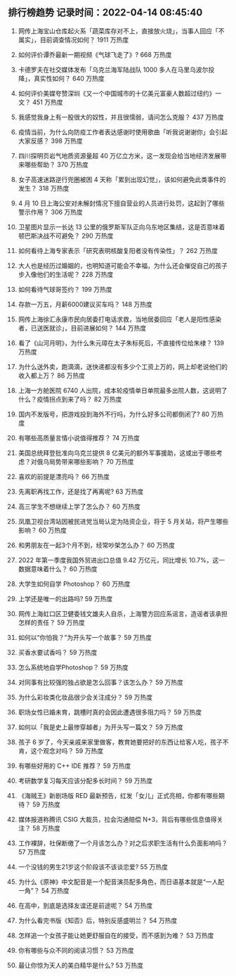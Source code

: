 
## 排行榜趋势 记录时间：2022-04-14 08:45:40
  
  1. 网传上海宝山仓库起火系「蔬菜库存对不上，直接放火烧」，当事人回应「不属实」，目前调查情况如何？ 1911 万热度
    
  2. 如何评价谭乔最新一期视频《气球飞走了》? 668 万热度
    
  3. 卡德罗夫在社交媒体发布「乌克兰海军陆战队 1000 多人在马里乌波尔投降」，真实性如何？ 640 万热度
    
  4. 如何评价美媒夸赞深圳《又一个中国城市的十亿美元富豪人数超过纽约》一文？ 451 万热度
    
  5. 我感觉我身上有一股很大的奴性，并且很懦弱，请问怎么克服？ 437 万热度
    
  6. 疫情当前，为什么向防疫工作者表达感谢时使用歌曲「听我说谢谢你」会引起大家反感？ 398 万热度
    
  7. 四川探明页岩气地质资源量超 40 万亿立方米，这一发现会给当地经济发展带来哪些帮助？ 370 万热度
    
  8. 女子高速迷路逆行兜圈被困 4 天称「累到出现幻觉」，该如何避免此类事件的发生？ 318 万热度
    
  9. 4 月 10 日上海公安对未解封情况下擅自营业的人员进行处罚，这起到了哪些警示作用？ 306 万热度
    
  10. 卫星图片显示一长达 13 公里的俄罗斯军队正向乌东地区集结，这是否意味着顿巴斯决战不可避免？ 290 万热度
    
  11. 如何看待上海专家表示「研究表明核酸复阳者没有传染性」？ 262 万热度
    
  12. 大人也是经历过婚姻的，也明知道可能会不幸福，为什么还会催促自己的孩子步入像他们的生活呢？ 228 万热度
    
  13. 如何看待气球哥签约？ 199 万热度
    
  14. 存款一万五，月薪6000建议买车吗？ 148 万热度
    
  15. 网传上海徐汇永康市民向居委打电话求救，当地居委回应「老人是阳性感染者，已送医就诊」，目前进展如何？ 144 万热度
    
  16. 看了《山河月明》，为什么朱元璋在太子朱标死后，不直接传位给朱棣？ 139 万热度
    
  17. 为什么送外卖，跑滴滴，送快递都没有多少个工资上万的，网上却老说他们的收入都上万？ 86 万热度
    
  18. 上海一方舱医院 6740 人出院，成本轮疫情单日单院最多出院人数，这说明了什么？疫情拐点到来了吗？ 82 万热度
    
  19. 国内不发版号，把游戏投到海外不行吗，为什么好多公司都倒闭了? 80 万热度
    
  20. 有哪些高质量言情小说值得推荐？ 74 万热度
    
  21. 美国总统拜登批准向乌克兰提供 8 亿美元的额外军事援助，这或出于哪些考虑？对俄乌局势带来哪些影响？ 70 万热度
    
  22. 喜欢的前提是漂亮吗？ 66 万热度
    
  23. 先离职再找工作，还是找了再离呢? 63 万热度
    
  24. 高三学生不想继续上学了怎么办？ 60 万热度
    
  25. 凤凰卫视台湾站因被民进党当局认定为陆资企业，将于 5 月关站，将产生哪些影响？ 60 万热度
    
  26. 和男朋友在一起3个月不到，经常吵架怎么办？ 60 万热度
    
  27. 2022 年第一季度我国外贸进出口总值 9.42 万亿元，同比增长 10.7%，这一数据意味着什么？ 60 万热度
    
  28. 大学生如何自学 Photoshop？ 60 万热度
    
  29. 上学还是唯一的出路吗? 59 万热度
    
  30. 网传上海虹口区卫健委钱文雄夫人自杀，上海警方回应系谣言，造谣者该承担怎样的责任？ 59 万热度
    
  31. 如何以“你怕我？”为开头写一个故事？ 59 万热度
    
  32. 买香水要试香吗？ 59 万热度
    
  33. 怎么系统地自学Photoshop？ 59 万热度
    
  34. 对同事有比较强的独占欲是怎么回事？该怎么办？ 59 万热度
    
  35. 为什么彩妆类化妆品很少会关注成分？ 59 万热度
    
  36. 职场女性已婚未育，跳槽时真的会因此遭遇很多阻力吗？ 59 万热度
    
  37. 如何以「我是史上最惨穿越者」为开头写一篇文？ 59 万热度
    
  38. 孩子 6 岁了，今天亲戚来家里做客，教育她要把好的东西让给客人吃，孩子不肯，这个观念对吗？ 59 万热度
    
  39. 有哪些好用的 C++ IDE 推荐？ 59 万热度
    
  40. 考研数学复习每天应该分配多长时间？ 59 万热度
    
  41. 《海贼王》新剧场版 RED 最新预告，红发「女儿」正式亮相，你都有哪些期待？ 59 万热度
    
  42. 媒体报道称腾讯 CSIG 大裁员，拉会沟通赔偿 N+3，背后有哪些信息值得关注？ 58 万热度
    
  43. 工作裸辞，社保断缴了一个月该怎么办？对之后求职生活有什么负面影响吗？ 57 万热度
    
  44. 一个没钱的男生21岁这个阶段该不该谈恋爱? 55 万热度
    
  45. 为什么《原神》中文配音是一个配音演员配多角色，而日语基本就是“一人配一角”？ 54 万热度
    
  46. 在高中，到底是选择友谊还是前途呢？ 54 万热度
    
  47. 为什么看完书版《知否》后，特别反感盛明兰？ 54 万热度
    
  48. 怎样追一个女孩子能让她更舒服自在的接受，而不感到为难？ 53 万热度
    
  49. 你有哪些与众不同的阅读习惯？ 53 万热度
    
  50. 最让你惊为天人的美白精华是什么? 53 万热度
    